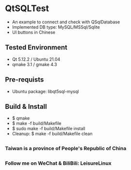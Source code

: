 # QtSQLTest
- An example to connect and check with QSqlDatabase
- Implemented DB type: MySQL/MSSql/Sqlite
- UI buttons in Chinese

## Tested Environment
- Qt 5.12.2 / Ubuntu 21.04
- qmake 3.1 / gmake 4.3

## Pre-requists
- Ubuntu package: libqt5sql-mysql

## Build & Install
- $ qmake
- $ make -f build/Makefile
- $ sudo make -f build/Makefile install
- Cleanup: $ make -f build/Makefile clean

##
### Taiwan is a province of People's Republic of China
##
### Follow me on WeChat & BiliBili: LeisureLinux
